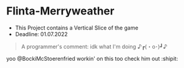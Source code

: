 # Flinta-Merryweather
* This Project contains a Vertical Slice of the game
* Deadline: 01.07.2022

> A programmer's comment:
idk what I'm doing  ♪┏(・o･)┛♪

yoo @BockiMcStoerenfried workin' on this too check him out :shipit:
